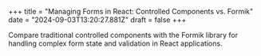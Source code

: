 +++
title = "Managing Forms in React: Controlled Components vs. Formik"
date = "2024-09-03T13:20:27.881Z"
draft = false
+++

  Compare traditional controlled components with the Formik library for handling complex form state and validation in React applications.
        